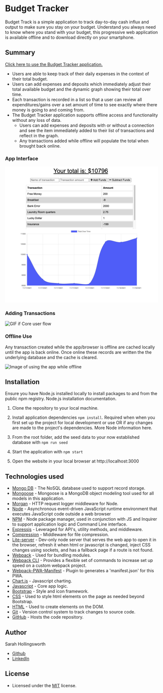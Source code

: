 # Budget Tracker
Budget Track is a simple application to track day-to-day cash influx and output to make sure you stay on your budget. Understand you always need to know where you stand with your budget, this progressive web application is available offline and to download directly on your smartphone.

## Summary
[Click here to use the Budget Tracker application.](https://budget-tracker-211115.herokuapp.com/)

* Users are able to keep track of their daily expenses in the context of their total budget.
* Users can add expenses and deposits which immediately adjust their total available budget and the dynamic graph showing their total over time.
* Each transaction is recorded in a list so that a user can review all expenditures/gains over a set amount of time to see exactly where there money is going to and coming from.
* The Budget Tracker application supports offline access and functionality without any loss of data.
  * Users can add expenses and deposits with or without a connection and see the item immediately added to their list of transactions and reflect in the graph.
  * Any transactions added while offline will populate the total when brought back online.

### App Interface
![Image of app interface](./images/budget-tracker_screenshot.png "THe app interface include buttons to add/subtract funds, list of transaction and a graph of total funds over time")

### Adding Transactions
![GIF if Core user flow](./images/transactions_ux.gif "gif of adding transactions that add and subtract funds, showing then added to the transaction list and the graphs of funds responding to the transaction")

### Offline Use
Any transaction created while the app/browser is offline are cached locally until the app is back online. Once online these records are written the the underlying database and the cache is cleared.

![Image of using the app while offline](./images/transaction_ux_offline.gif "gif of adding transactions that add and subtract funds, showing then added to the transaction list and the graphs of funds responding to the transaction")

## Installation
Ensure you have Node.js installed locally to install packages to and from the public npm registry. Node.js installation documentation.

1. Clone the repository to your local machine.

2. Install application dependencies `npm install`.
Required when when you first set up the project for local development or use OR if any changes are made to the project's dependencies. More Node information here.

3. From the root folder, add the seed data to your now established database with `npm run seed`

4. Start the application with `npm start` 

5. Open the website in your local browser at http://localhost:3000

## Technologies used
* [Mongo DB](https://www.mongodb.com/) - The NoSQL database used to support record storage.
* [Mongoose](https://www.npmjs.com/package/mongoose) - Mongoose is a MongoDB object modeling tool used for all models in this application.
* [Morgan](https://www.npmjs.com/package/morgan) - HTTP request logger middleware for Node.
* [Node](https://nodejs.org/en/) - Asynchronous event-driven JavaScript runtime environment that executes JavaScript code outside a web browser
* [NPM](https://www.npmjs.com/) - Node package manager, used in conjunction with JS and Inquirer to support application logic and Command Line interface.
* [Expressjs](https://expressjs.com/) - Leveraged for API's, utility methods, and middleware.
* [Compression](https://www.npmjs.com/package/compression) - Middleware for file compression.
* [Lite-server](https://www.npmjs.com/package/lite-server) - Dev-only node server that serves the web app to open it in the browser, refresh it when html or javascript is changed, inject CSS changes using sockets, and has a fallback page if a route is not found.
* [Webpack](https://www.npmjs.com/package/webpack) - Used for bundling modules.
* [Webpack CLI](https://www.npmjs.com/package/webpack-cli) - Provides a flexible set of commands to increase set up speed on a custom webpack project.
* [Webpack-PWA-Manifest](https://www.npmjs.com/package/webpack-pwa-manifest) - Plugin to generates a 'manifest.json' for this PWA.
* [Chart.js](https://www.chartjs.org/) - Javascript charting.
* [Javascript](https://developer.mozilla.org/en-US/docs/Web/javascript) - Core app logic.
* [Bootstrap](https://getbootstrap.com/docs/5.0/getting-started/introduction/) - Style and icon framework.
* [CSS](https://devdocs.io/css/) - Used to style html elements on the page as needed beyond Bootstrap.
* [HTML](https://developer.mozilla.org/en-US/docs/Web/HTML) - Used to create elements on the DOM.
* [Git](https://git-scm.com/doc) - Version control system to track changes to source code.
* [GitHub](https://docs.github.com/en) - Hosts the code repository.

## Author
Sarah Hollingsworth
* [Github](https://github.com/sahhollingsworth)
* [LinkedIn](https://www.linkedin.com/in/sarahhollingsworth/)

## License
* Licensed under the [MIT](https://opensource.org/licenses/MIT) license.